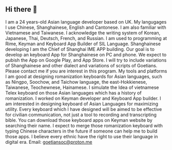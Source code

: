 ## Hi there 👋

I am a 24 years-old Asian language developer based on UK.
My langugages
I use Chinese, Shanghainese, English and Cantonese. 
I am also familiar with Vietnamese and Taiwanese.
I acknowledge the writing system of Korean, Japanese, Thai, Deutsch, French, and Russian.
I am used to programming at Rime, Keyman and Keyboard App Builder of SIL Language.
Shanghainese developing
I am the Chief of Shanghai IME APP building. Our goal is to develop an keyboard App for Shanghainese on PC and phone. We expect to pubish the App on Google Play, and App Store. I will try to include variations of Shanghainese and other dialect and variations of scripts of Goetians. Please contact me if you are interest in this program.
My tools and platforms
I am good at designing romanization keyboards for Asian languages, such as Ningpo, Soochow, and Taichow language, the east-Hokkienese, Taiwanese, Teochewnese, Hainamese. I simulate the Idea of vietnamese Telex keyboard on those Asian languages which has a history of romanization. I worked on Keyman developer and Keyboard App builder.
I am interested in designing keyboard of Asian Languages for maximizing utility. Every keyboard which I have designed will be aimed to be effective for civilian communication, not just a tool to recording and transcripting bible.
You can download those keyboard apps on Keyman website by searching their name. I expect to merge those romanization keyboard with typing Chinese characters in the future if someone can help me to build those apps.
I believe every ethnic have the right to use their language in digital era.
Email: goetiansoc@proton.me
